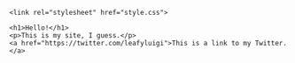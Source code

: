 <html>
  <head>
    <meta charset="utf-8">
    <title>LeafyLuigi's page</title>

    <link rel="stylesheet" href="style.css">
  </head>
  <body>

    <h1>Hello!</h1>
    <p>This is my site, I guess.</p>
    <a href="https://twitter.com/leafyluigi">This is a link to my Twitter.</a>

  </body>
</html> 
